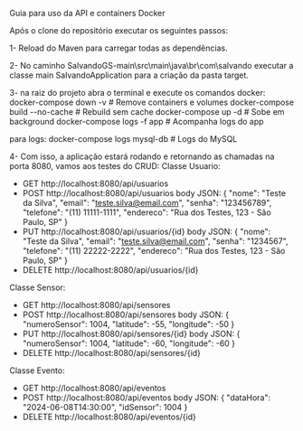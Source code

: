Guia para uso da API e containers Docker

Após o clone do repositório executar os seguintes passos:

1- Reload do Maven para carregar todas as dependências.

2- No caminho SalvandoGS-main\src\main\java\br\com\salvando executar a classe main SalvandoApplication para a criação da pasta target.

3- na raiz do projeto abra o terminal e execute os comandos docker:
docker-compose down -v  # Remove containers e volumes
docker-compose build --no-cache  # Rebuild sem cache
docker-compose up -d  # Sobe em background
docker-compose logs -f app  # Acompanha logs do app

para logs:
docker-compose logs mysql-db  # Logs do MySQL

4- Com isso, a aplicação estará rodando e retornando as chamadas na porta 8080, vamos aos testes do CRUD:
Classe Usuario:
- GET http://localhost:8080/api/usuarios
- POST http://localhost:8080/api/usuarios
body JSON:
{
  "nome": "Teste da Silva",
  "email": "teste.silva@email.com",
  "senha": "123456789",
  "telefone": "(11) 11111-1111",
  "endereco": "Rua dos Testes, 123 - São Paulo, SP"
}
- PUT http://localhost:8080/api/usuarios/{id}
body JSON:
{
  "nome": "Teste da Silva",
  "email": "teste.silva@email.com",
  "senha": "1234567",
  "telefone": "(11) 22222-2222",
  "endereco": "Rua dos Testes, 123 - São Paulo, SP"
}
- DELETE http://localhost:8080/api/usuarios/{id}

Classe Sensor:
- GET http://localhost:8080/api/sensores
- POST http://localhost:8080/api/sensores
body JSON:
{
  "numeroSensor": 1004,
  "latitude": -55,
  "longitude": -50
}
- PUT http://localhost:8080/api/sensores/{id}
body JSON:
{
  "numeroSensor": 1004,
  "latitude": -60,
  "longitude": -60
}
- DELETE http://localhost:8080/api/sensores/{id}

Classe Evento:
- GET http://localhost:8080/api/eventos
- POST http://localhost:8080/api/eventos
body JSON:
{
  "dataHora": "2024-06-08T14:30:00",
  "idSensor": 1004
}
- DELETE http://localhost:8080/api/eventos/{id}
